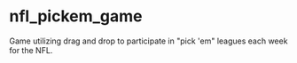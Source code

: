# nfl_pickem_game
Game utilizing drag and drop to participate in "pick 'em" leagues each week for the NFL. 
